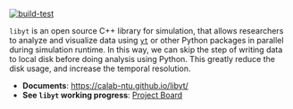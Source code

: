 [![build-test](https://github.com/calab-ntu/libyt/actions/workflows/build-test.yml/badge.svg?branch=master)](https://github.com/calab-ntu/libyt/actions/workflows/build-test.yml)


`libyt` is an open source C++ library for simulation, that allows researchers to analyze and visualize data using [`yt`](https://yt-project.org/) or other Python packages in parallel during simulation runtime. In this way, we can skip the step of writing data to local disk before doing analysis using Python. This greatly reduce the disk usage, and increase the temporal resolution.

- **Documents**: https://calab-ntu.github.io/libyt/
- **See `libyt` working progress**: [Project Board](https://github.com/calab-ntu/libyt/projects/1)
